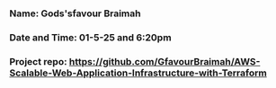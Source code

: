 ### Name: Gods'sfavour Braimah

### Date and Time: 01-5-25 and 6:20pm

### Project repo: https://github.com/GfavourBraimah/AWS-Scalable-Web-Application-Infrastructure-with-Terraform
